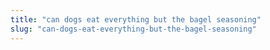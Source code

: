 ```yaml
---
title: "can dogs eat everything but the bagel seasoning"
slug: "can-dogs-eat-everything-but-the-bagel-seasoning"
---
```


